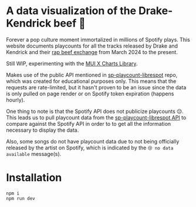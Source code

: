 # A data visualization of the Drake-Kendrick beef 🥩
Forever a pop culture moment immortalized in millions of Spotify plays. This website documents playcounts for all the tracks released by Drake and Kendrick and their [rap beef exchange](https://en.wikipedia.org/wiki/Drake%E2%80%93Kendrick_Lamar_feud) from March 2024 to the present.

Still WIP, experimenting with the [MUI X Charts Library](https://mui.com/x/react-charts/getting-started/). 

Makes use of the public API mentioned in [sp-playcount-librespot](https://github.com/entriphy/sp-playcount-librespot?tab=readme-ov-file) repo, which was created for educational purposes only. This means that the requests are rate-limited, but it hasn't proven to be an issue since the data is only pulled on page render or on Spotify token expiration (happens hourly).

One thing to note is that the Spotify API does not publicize playcounts 😔. This leads us to pull playcount data from the [sp-playcount-librespot API](https://api.t4ils.dev ) to compare against the Spotify API in order to to get all the information necessary to display the data.

Also, some songs do not have playcount data due to not being officially released by the artist on Spotify, which is indicated by the `😢 no data available` message(s).

# Installation
```
npm i
npm run dev
```
